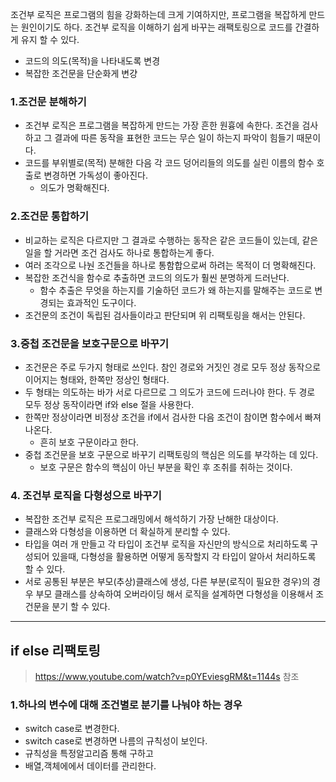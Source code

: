조건부 로직은 프로그램의 힘을 강화하는데 크게 기여하지만, 프로그램을 복잡하게 만드는 원인이기도 하다. 조건부 로직을 이해하기 쉽게 바꾸는 래팩토링으로 코드를 간결하게 유지 할 수 있다.
- 코드의 의도(목적)을 나타내도록 변경
- 복잡한 조건문을 단순화게 변걍

### 1.조건문 분해하기
- 조건부 로직은 프로그램을 복잡하게 만드는 가장 흔한 원흉에 속한다. 조건을 검사하고 그 결과에 따른 동작을 표현한 코드는 무슨 일이 하는지 파악이 힘들기 때문이다.
- 코드를 부위별로(목적) 분해한 다음 각 코드 덩어리들의 의도를 실린 이름의 함수 호출로 변경하면 가독성이 좋아진다.
	- 의도가 명확해진다.
### 2.조건문 통합하기
- 비교하는 로직은 다르지만 그 결과로 수행하는 동작은 같은 코드들이 있는데, 같은 일을 할 거라면 조건 검사도 하나로 통합하는게 좋다.
- 여러 조각으로 나눤 조건들을 하나로 통함합으로써 하려는 목적이 더 명확해진다.
- 복잡한 조건식을 함수로 추출하면 코드의 의도가 훨씬 분명하게 드러난다.
	- 함수 추출은 무엇을 하는지를 기술하던 코드가 왜 하는지를 말해주는 코드로 변경되는 효과적인 도구이다.
- 조건문의 조건이 독립된 검사들이라고 판단되며 위 리팩토링을 해서는 안된다.
### 3.중첩 조건문을 보호구문으로 바꾸기
- 조건문은 주로 두가지 형태로 쓰인다. 참인 경로와 거짓인 경로 모두 정상 동작으로 이어지는 형태와, 한쪽만 정상인 형태다.
- 두 형태는 의도하는 바가 서로 다르므로 그 의도가 코드에 드러나야 한다. 두 경로 모두 정상 동작이라면 if와 else 절을 사용한다.
- 한쪽만 정상이라면 비정상 조건을 if에서 검사한 다음 조건이 참이면 함수에서 빠져나온다.
	- 흔히 보호 구문이라고 한다.
- 중첩 조건문을 보호 구문으로 바꾸기 리팩토링의 핵심은 의도를 부각하는 데 있다.
	- 보호 구문은 함수의 핵심이 아닌 부분을 확인 후 조취를 취하는 것이다.
### 4. 조건부 로직을 다형성으로 바꾸기
- 복잡한 조건부 로직은 프로그래밍에서 해석하기 가장 난해한 대상이다.
- 클래스와 다형성을 이용하면 더 확실하게 분리할 수 있다.
- 타입을 여러 개 만들고 각 타입이 조건부 로직을 자신만의 방식으로 처리하도록 구성되어 있을때, 다형성을 활용하면 어떻게 동작할지 각 타입이 알아서 처리하도록 할 수 있다.
- 서로 공통된 부분은 부모(추상)클래스에 생성, 다른 부분(로직이 필요한 경우)의 경우 부모 클래스를 상속하여 오버라이딩 해서 로직을 설계하면 다형성을 이용해서 조건문을 분기 할 수 있다.

---
## if else 리팩토링

> https://www.youtube.com/watch?v=p0YEviesgRM&t=1144s 참조

### 1.하나의 변수에 대해 조건별로 분기를 나눠야 하는 경우
- switch case로 변경한다.
- switch case로 변경하면 나름의 규칙성이 보인다.
- 규칙성을 특정알고리즘 통해 구하고
- 배열,객체에에서 데이터를 관리한다.